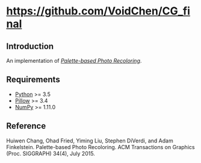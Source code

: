 # https://github.com/VoidChen/CG_final

## Introduction
An implementation of [*Palette-based Photo Recoloring*](http://gfx.cs.princeton.edu/pubs/Chang_2015_PPR/index.php).

## Requirements
- [Python](https://www.python.org/downloads/) >= 3.5
- [Pillow](https://python-pillow.org/) >= 3.4
- [NumPy](http://www.numpy.org//) >= 1.11.0

## Reference
Huiwen Chang, Ohad Fried, Yiming Liu, Stephen DiVerdi, and Adam Finkelstein. Palette-based Photo Recoloring. ACM Transactions on Graphics (Proc. SIGGRAPH) 34(4), July 2015.
